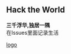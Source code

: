 ## Hack the World


**三千浮华,独居一隅**
<br>
在Issues里面记录生活    



[logo](https://raw.githubusercontent.com/louchaooo/louchaooo.github.io/master/images/wolf12.jpg)
